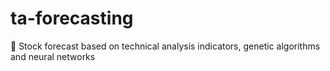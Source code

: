 # ta-forecasting
🧬 Stock forecast based on technical analysis indicators, genetic algorithms and neural networks
